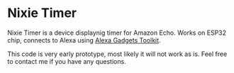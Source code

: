 # Nixie Timer

Nixie Timer is a device displaynig timer for Amazon Echo. Works on ESP32 chip,
connects to Alexa using [Alexa Gadgets Toolkit](https://developer.amazon.com/alexa/alexa-gadgets).

This code is very early prototype, most likely it will not work as is. Feel free
to contact me if you have any questions.

